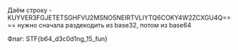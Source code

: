 Даём строку  - KUYVER3FGJETETSGHFVU2MSNO5NEIRTVLIYTQ6COKY4W2ZCXGU4Q====
нужно сначала раздекодить из base32, потом из base64

Флаг: STF{b64_d3c0d1ng_15_fun}
